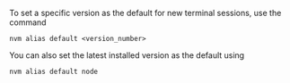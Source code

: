 To set a specific version as the default for new terminal sessions, use the command 

`nvm alias default <version_number>`

You can also set the latest installed version as the default using 

`nvm alias default node`
